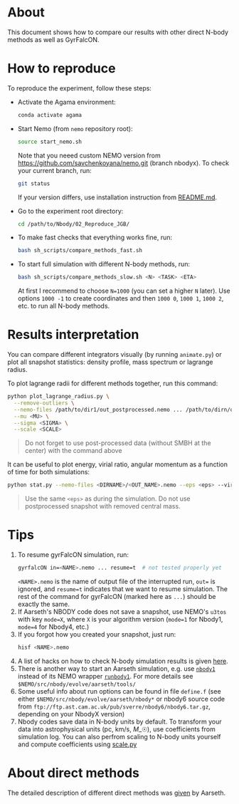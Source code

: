 # About

This document shows how to compare our results with other direct N-body methods as well as GyrFalcON.

# How to reproduce

To reproduce the experiment, follow these steps:

- Activate the Agama environment:

  ```bash
  conda activate agama
  ```

- Start Nemo (from `nemo` repository root):

  ```bash
  source start_nemo.sh
  ```

  Note that you neeed custom NEMO version from https://github.com/savchenkoyana/nemo.git (branch nbodyx). To check your current branch, run:

  ```bash
  git status
  ```

  If your version differs, use installation instruction from [README.md](README.md).

- Go to the experiment root directory:

  ```bash
  cd /path/to/Nbody/02_Reproduce_JGB/
  ```

- To make fast checks that everything works fine, run:

  ```bash
  bash sh_scripts/compare_methods_fast.sh
  ```

- To start full simulation with different N-body methods, run:

  ```bash
  bash sh_scripts/compare_methods_slow.sh <N> <TASK> <ETA>
  ```

  At first I recommend to choose `N=1000` (you can set a higher `N` later). Use options `1000 -1` to create coordinates and then `1000 0`, `1000 1`, `1000 2`, etc. to run all N-body methods.

# Results interpretation

You can compare different integrators visually (by running `animate.py`) or plot all snapshot statistics: density profile, mass spectrum or lagrange radius.

To plot lagrange radii for different methods together, run this command:

```bash
python plot_lagrange_radius.py \
  --remove-outliers \
  --nemo-files /path/to/dir1/out_postprocessed.nemo ... /path/to/dirn/out_postprocessed.nemo \
  --mu <MU> \
  --sigma <SIGMA> \
  --scale <SCALE>
```

> Do not forget to use post-processed data (without SMBH at the center) with the command above

It can be useful to plot energy, virial ratio, angular momentum as a function of time for both simulations:

```bash
python stat.py --nemo-files <DIRNAME>/<OUT_NAME>.nemo --eps <eps> --virial --momentum --binaries
```

> Use the same `<eps>` as during the simulation. Do not use postprocessed snapshot with removed central mass.

# Tips

1. To resume gyrFalcON simulation, run:
   ```bash
   gyrfalcON in=<NAME>.nemo ... resume=t  # not tested properly yet
   ```
   `<NAME>.nemo` is the name of output file of the interrupted run, `out=` is ignored, and `resume=t` indicates that we want to resume simulation. The rest of the command for gyrFalcON (marked here as `...`) should be exactly the same.
1. If Aarseth's NBODY code does not save a snapshot, use NEMO's `u3tos` with key `mode=X`, where `X` is your algorithm version (`mode=1` for Nbody1, `mode=4` for Nbody4, etc.)
1. If you forgot how you created your snapshot, just run:
   ```bash
   hisf <NAME>.nemo
   ```
1. A list of hacks on how to check N-body simulation results is given [here](https://arxiv.org/pdf/1105.1082).
1. There is another way to start an Aarseth simulation, e.g. use [`nbody1`](https://teuben.github.io/nemo/man_html/nbody1.1.html) instead of its NEMO wrapper [`runbody1`](https://teuben.github.io/nemo/man_html/runbody1.1.html). For more details see `$NEMO/src/nbody/evolve/aarseth/tools/`
1. Some useful info about run options can be found in file `define.f` (see either `$NEMO/src/nbody/evolve/aarseth/nbody*` or nbody6 source code from `ftp://ftp.ast.cam.ac.uk/pub/sverre/nbody6/nbody6.tar.gz`, depending on your NbodyX version)
1. Nbody codes save data in N-body units by default. To transform your data into astrophysical units (pc, km/s, $M\_{☉}$), use coefficients from simulation log. You can also perfrom scaling to N-body units yourself and compute coefficients using [scale.py](scale.py)

# About direct methods

The detailed description of different direct methods was [given](https://www.jstor.org/stable/10.1086/316455) by Aarseth.
